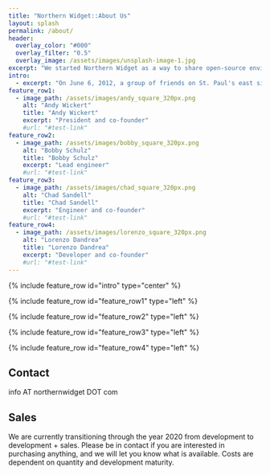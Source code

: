 ```yaml
---
title: "Northern Widget::About Us"
layout: splash
permalink: /about/
header:
  overlay_color: "#000"
  overlay_filter: "0.5"
  overlay_image: /assets/images/unsplash-image-1.jpg
excerpt: "We started Northern Widget as a way to share open-source environmental measurement technologies with the world."
intro:
  - excerpt: "On June 6, 2012, a group of friends on St. Paul's east side gathered with a mission to build build hardware, firmware, and software to help anyone, anywhere, measure the environment around them. We are passionate about water resources, international development, scientific advances, and technology. Since that time, we have spent nights, weekends, and scattered pockets of time to build a suite of quality data loggers, sensors, and tools. All of our designs are open source, and our philosophy is first and foremost to improve global access to foundational environmental data."
feature_row1:
  - image_path: /assets/images/andy_square_320px.png
    alt: "Andy Wickert"
    title: "Andy Wickert"
    excerpt: "President and co-founder"
    #url: "#test-link"
feature_row2:
  - image_path: /assets/images/bobby_square_320px.png
    alt: "Bobby Schulz"
    title: "Bobby Schulz"
    excerpt: "Lead engineer"
    #url: "#test-link"
feature_row3:
  - image_path: /assets/images/chad_square_320px.png
    alt: "Chad Sandell"
    title: "Chad Sandell"
    excerpt: "Engineer and co-founder"
    #url: "#test-link"
feature_row4:
  - image_path: /assets/images/lorenzo_square_320px.png
    alt: "Lorenzo Dandrea"
    title: "Lorenzo Dandrea"
    excerpt: "Developer and co-founder"
    #url: "#test-link"
---
```


{% include feature_row id="intro" type="center" %}

{% include feature_row id="feature_row1" type="left" %}

{% include feature_row id="feature_row2" type="left" %}

{% include feature_row id="feature_row3" type="left" %}

{% include feature_row id="feature_row4" type="left" %}

## Contact

info AT northernwidget DOT com

## Sales

We are currently transitioning through the year 2020 from development to development + sales. Please be in contact if you are interested in purchasing anything, and we will let you know what is available. Costs are dependent on quantity and development maturity.

